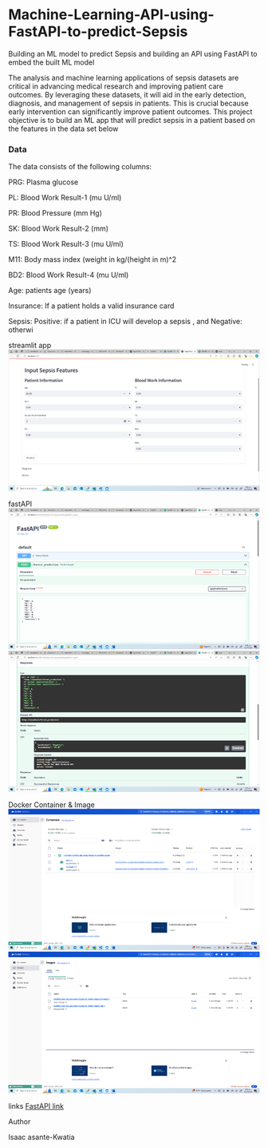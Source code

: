 # Machine-Learning-API-using-FastAPI-to-predict-Sepsis
Building an ML model to predict Sepsis and building an API using FastAPI to embed the built ML model

The analysis and machine learning applications of sepsis datasets are critical in advancing medical research and improving patient care outcomes. 
By leveraging these datasets, it will aid in the early detection, diagnosis, and management of sepsis in patients. 
This is crucial because early intervention can significantly improve patient outcomes. This project objective is to build an ML app that will predict sepsis in a patient
based on the features in the data set below

### Data 

The data consists of the following columns:

PRG: Plasma glucose

PL: Blood Work Result-1 (mu U/ml)

PR: Blood Pressure (mm Hg)

SK: Blood Work Result-2 (mm)

TS: Blood Work Result-3 (mu U/ml)

M11: Body mass index (weight in kg/(height in m)^2

BD2: Blood Work Result-4 (mu U/ml)

Age: patients age (years)

Insurance: If a patient holds a valid insurance card

Sepsis: Positive: if a patient in ICU will develop a sepsis , and Negative: otherwi

streamlit app
![alt text](image.png)

fastAPI
![alt text](image-1.png)
![alt text](image-2.png)

Docker Container & Image
![alt text](image-3.png)
![alt text](image-4.png)

links
[FastAPI link](https://iakwatia-ike-api.hf.space/docs)

Author

Isaac asante-Kwatia